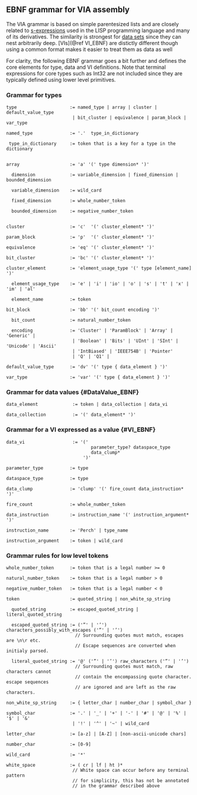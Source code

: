 ## EBNF grammar for VIA assembly

The VIA grammar is based on simple parentesized lists and are closely related to
[s-expressions](http://en.wikipedia.org/wiki/S-expressions) used in the LISP programming
language and many of its derivatives.  The similarity is strongest for [data sets](#DataValue_EBNF) since they can nest arbitrarily deep.
[VIs](@ref VI_EBNF)  are distictly different though using a common format makes it easier to treat them as data as well

For clarity, the following EBNF grammar goes a bit further and defines the core elements for type, data and VI definitions. Note that terminal expressions for core types such as Int32 are not included since they are typically defined using lower level primitives.

### Grammar for types

~~~{.ebnf}
type                    := named_type | array | cluster | default_value_type
					     | bit_cluster | equivalence | param_block | var_type

named_type              := '.'  type_in_dictionary

 type_in_dictionary     := token that is a key for a type in the dictionary
	
							
array                   := 'a' '(' type dimension* ')'

  dimension             := variable_dimension | fixed_dimension | bounded_dimension

  variable_dimension    := wild_card

  fixed_dimension       := whole_number_token

  bounded_dimension     := negative_number_token


cluster                 := 'c'  '(' cluster_element* ')'

param_block             := 'p'  '(' cluster_element* ')'

equivalence             := 'eq' '(' cluster_element* ')'

bit_cluster             := 'bc' '(' cluster_element* ')'

cluster_element         := 'element_usage_type '(' type [element_name] ')'

  element_usage_type    := 'e' | 'i' | 'io' | 'o' | 's' | 't' | 'x' | 'im' | 'al'

  element_name          := token

bit_block               := 'bb' '(' bit_count encoding ')'

  bit_count             := natural_number_token

  encoding              := 'Cluster' | 'ParamBlock' | 'Array' | 'Generic' |
                         | 'Boolean' | 'Bits' | 'UInt' | 'SInt' | 'Unicode' | 'Ascii'
                         | 'IntBiased' | 'IEEE754B' | 'Pointer'
                         | 'Q' | 'Q1' |

default_value_type      := 'dv' '(' type { data_element } ')'

var_type                := 'var' '(' type { data_element } ')'
~~~

### Grammar for data values {#DataValue_EBNF}

~~~{.ebnf}
data_element             := token | data_collection | data_vi

data_collection          := '(' data_element* ')'
~~~

### Grammar for a VI expressed as a value {#VI_EBNF}

~~~{.ebnf}
data_vi	                 := '('
                                parameter_type? dataspace_type
                                data_clump*
                             ')'

parameter_type          := type

dataspace_type          := type

data_clump              := 'clump' '(' fire_count data_instruction* ')'

fire_count              := whole_number_token

data_instruction        := instruction_name '(' instruction_argument* ')'

instruction_name        := 'Perch' | type_name

instruction_argument    := token | wild_card
~~~

### Grammar rules for low level tokens

~~~
whole_number_token      := token that is a legal number >= 0
 
natural_number_token    := token that is a legal number > 0

negative_number_token   := token that is a legal number < 0

token                   := quoted_string | non_white_sp_string

  quoted_string         := escaped_quoted_string | literal_quoted_string

  escaped_quoted_string := ('”' | '’') characters_possibly_with_escapes ('”' | '’')
                          // Surrounding quotes must match, escapes are \n\r etc.
                          // Escape sequences are converted when initialy parsed.

  literal_quoted_string := '@' ('”' | '’') raw_characters ('”' | '’')
                          // Surrounding quotes must match, raw characters cannot
                          // contain the encompassing quote character. escape sequences 
                          // are ignored and are left as the raw characters.

non_white_sp_string     := { letter_char | number_char | symbol_char }

symbol_char             := '.' | '_' | '+' | '-' | '#' | '@' | '%' | '$' | '&'
                         | '!' | '^' | '~' | wild_card

letter_char             := [a-z] | [A-Z] | [non-ascii-unicode chars]

number_char             := [0-9]

wild_card               := '*'

white_space             := ( cr | lf | ht )*
                         // White space can occur before any terminal pattern
                         // for simplicity, this has not be annotated
                         // in the grammar described above

~~~
